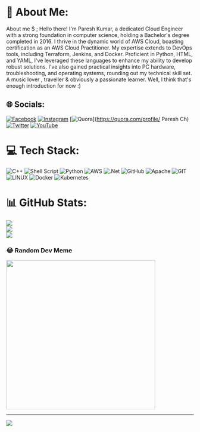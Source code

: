# 💫 About Me:
About me $ ;
Hello there! I'm Paresh Kumar, a dedicated Cloud Engineer with a strong foundation in computer science, holding a Bachelor's degree completed in 2016. I thrive in the dynamic world of AWS Cloud, boasting certification as an AWS Cloud Practitioner. My expertise extends to DevOps tools, including Terraform, Jenkins, and Docker. Proficient in Python, HTML, and YAML, I've leveraged these languages to enhance my ability to develop robust solutions. I've also gained practical insights into PC hardware, troubleshooting, and operating systems, rounding out my technical skill set. A  music lover , traveller & obviously a passionate learner. Well, I think that's enough introduction for now :)

## 🌐 Socials:
[![Facebook](https://img.shields.io/badge/Facebook-%231877F2.svg?logo=Facebook&logoColor=white)](https://facebook.com/pareshch28) [![Instagram](https://img.shields.io/badge/Instagram-%23E4405F.svg?logo=Instagram&logoColor=white)](https://instagram.com/pareshch28) [![Quora](https://img.shields.io/badge/Quora-%23B92B27.svg?logo=Quora&logoColor=white)](https://quora.com/profile/ Paresh Ch) [![Twitter](https://img.shields.io/badge/Twitter-%231DA1F2.svg?logo=Twitter&logoColor=white)](https://twitter.com/choudharyparesh) [![YouTube](https://img.shields.io/badge/YouTube-%23FF0000.svg?logo=YouTube&logoColor=white)](https://youtube.com/@UCTyRgVbwuG87_h78ov-1bjA) 

# 💻 Tech Stack:
![C++](https://img.shields.io/badge/c++-%2300599C.svg?style=for-the-badge&logo=c%2B%2B&logoColor=white) ![Shell Script](https://img.shields.io/badge/shell_script-%23121011.svg?style=for-the-badge&logo=gnu-bash&logoColor=white) ![Python](https://img.shields.io/badge/python-3670A0?style=for-the-badge&logo=python&logoColor=ffdd54) ![AWS](https://img.shields.io/badge/AWS-%23FF9900.svg?style=for-the-badge&logo=amazon-aws&logoColor=white) ![.Net](https://img.shields.io/badge/.NET-5C2D91?style=for-the-badge&logo=.net&logoColor=white) ![GitHub](https://img.shields.io/badge/GitHub-%23121011.svg?style=for-the-badge&logo=github&logoColor=white) ![Apache](https://img.shields.io/badge/apache-%23D42029.svg?style=for-the-badge&logo=apache&logoColor=white) ![GIT](https://img.shields.io/badge/Git-fc6d26?style=for-the-badge&logo=git&logoColor=white) ![LINUX](https://img.shields.io/badge/Linux-FCC624?style=for-the-badge&logo=linux&logoColor=black) ![Docker](https://img.shields.io/badge/docker-%230db7ed.svg?style=for-the-badge&logo=docker&logoColor=white) ![Kubernetes](https://img.shields.io/badge/kubernetes-%23326ce5.svg?style=for-the-badge&logo=kubernetes&logoColor=white)
# 📊 GitHub Stats:
![](https://github-readme-stats.vercel.app/api?username=pareshch28&theme=onedark&hide_border=true&include_all_commits=true&count_private=true)<br/>
![](https://github-readme-streak-stats.herokuapp.com/?user=pareshch28&theme=onedark&hide_border=true)<br/>
![](https://github-readme-stats.vercel.app/api/top-langs/?username=pareshch28&theme=onedark&hide_border=true&include_all_commits=true&count_private=true&layout=compact)

### 😂 Random Dev Meme
<img src='https://randommeme-five.vercel.app/' style="height: 400px;"/>

---
[![](https://visitcount.itsvg.in/api?id=pareshch28&icon=0&color=1)](https://visitcount.itsvg.in)

<!-- Proudly created with GPRM ( https://gprm.itsvg.in ) -->
